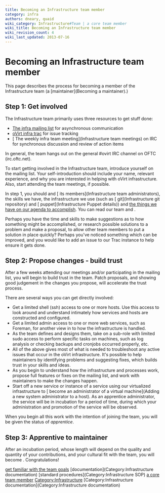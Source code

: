 ```yaml
---
title: Becoming an Infrastructure team member
category: infra
authors: dneary, quaid
wiki_category: Infrastructure#Team | a core team member
wiki_title: Becoming an Infrastructure team member
wiki_revision_count: 4
wiki_last_updated: 2013-07-16
---
```


# Becoming an Infrastructure team member

This page describes the process for becoming a member of the Infrastructure team (a [maintainer](Becoming a maintainer).)

## Step 1: Get involved

The Infrastructure team primarily uses three resources to get stuff done:

*   [The infra mailing list](http://lists.ovirt.org/mailman/listinfo/infra) for asynchronous communication
*   [oVirt infra trac](https://fedorahosted.org/ovirt/report/1) for issue tracking
*   [ The weekly infra team meeting](Infrastructure team meetings) on IRC for synchronous discussion and review of action items

In general, the team hangs out on the general #ovirt IRC channel on OFTC (irc.oftc.net).

To start getting involved in the Infrastructure team, introduce yourself on the mailing list. Your self-introduction should include your name, relevant experience, and why you are interested in helping with oVirt infrastructure. Also, start attending the team meetings, if possible.

In step 1, you should and [ its members](Infrastructure team administrators), the skills we have, the infrastructure we use (such as [ git](Infrastructure git repository) and [ puppet](Infrastructure Puppet details)) and [the things we have on our agenda to accomplish](http://fedorahosted.org/ovirt/report/1). You can read our team and .

Perhaps you have the time and skills to make suggestions as to how something might be accomplished, or research possible solutions to a problem and make a proposal, to allow other team members to put a solution in place quickly? Perhaps you've noticed something which can be improved, and you would like to add an issue to our Trac instance to help ensure it gets done.

## Step 2: Propose changes - build trust

After a few weeks attending our meetings and/or participating in the mailing list, you will begin to build trust in the team. Patch proposals, and showing good judgement in the changes you propose, will accelerate the trust process.

There are several ways you can get directly involved:

*   Get a limited shell (ssh) access to one or more hosts. Use this access to look around and understand intimately how services and hosts are constructed and configured.
*   Get a limited admin access to one or more web services, such as Foreman, for another view in to how the infrastructure is handled.
*   As the team defines and designs them, take on a sub-role with limited sudo access to perform specific tasks on machines, such as log analysis or checking backups and cronjobs occurred properly, etc.
*   All of the above gives most of what is needed to troubleshoot any active issues that occur in the oVirt infrastructure. It's possible to help maintainers by identifying problems and suggesting fixes, which builds trust in your skills and ideas.
*   As you begin to understand how the infrastructure and processes work, propose full features or fixes on the mailing list, and work with maintainers to make the changes happen.
*   Start off a new service or instance of a service using our virtualized infrastructure to [ become an administrator of a virtual machine](Adding a new system administrator to a host). As an apprentice administrator, the service will be in incubation for a period of time, during which your administration and promotion of the service will be observed.

When you begin all this work with the intention of joining the team, you will be given the status of *apprentice*.

## Step 3: Apprentive to maintainer

After an incubation period, whose length will depend on the quality and quantity of your contributions, and your cultural fit with the team, you will become . Congratulations!

[ get familiar with the team goals](Category:Infrastructure) [documentation](Category:Infrastructure documentation) [standard procedures](Category:Infrastructure SOP) [ a core team member](Category:Infrastructure#Team) <Category:Infrastructure> [Category:Infrastructure documentation](Category:Infrastructure documentation)
